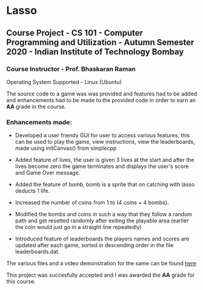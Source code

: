 # Lasso

## Course Project - CS 101 - Computer Programming and Utilization - Autumn Semester 2020 - Indian Institute of Technology Bombay 
### Course Instructor - Prof. Bhaskaran Raman 

Operating System Supported - Linux (Ubuntu)

The source code to a game was was provided and features had to be added and enhancements had to be made to the provided code in order to earn an **AA** grade in the course.

### Enhancements made:

- Developed a user friendy GUI for user to access various features, this can be used to play the game, view instructions, view the leaderboards, made using initCanvas() from simplecpp

- Added feature of lives, the user is given 3 lives at the start and after the lives become zero the game terminates and displays the user's score and Game Over message.

- Added the feature of bomb, bomb is a sprite that on catching with lasso deducts 1 life.

- Increased the number of coins from 1 to (4 coins + 4 bombs).

- Modified the bombs and coins in such a way that they follow a random path and get resetted randomly after exiting the playable area (earlier the coin would just go in a straight line repeatedly)

- Introduced feature of leaderboards the players names and scores are updated after each game, sorted in descending order in the file leaderboards.dat.

The various files and a video demonstration for the same can be found <a href="https://github.com/rohankalbag/Lasso/tree/main/Lasso">here</a> 

This project was succesfully accepted and I was awarded the **AA** grade for this course.
